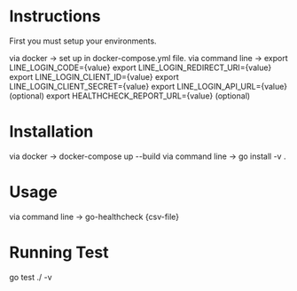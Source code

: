 
# Instructions
First you must setup your environments.

via docker -> set up in docker-compose.yml file.
via command line ->
export LINE_LOGIN_CODE={value}
export LINE_LOGIN_REDIRECT_URI={value}
export LINE_LOGIN_CLIENT_ID={value}
export LINE_LOGIN_CLIENT_SECRET={value}
export LINE_LOGIN_API_URL={value} (optional)
export HEALTHCHECK_REPORT_URL={value} (optional)

# Installation
via docker -> docker-compose up --build
via command line -> go install -v .

# Usage
via command line -> go-healthcheck {csv-file}

# Running Test
go test ./ -v
